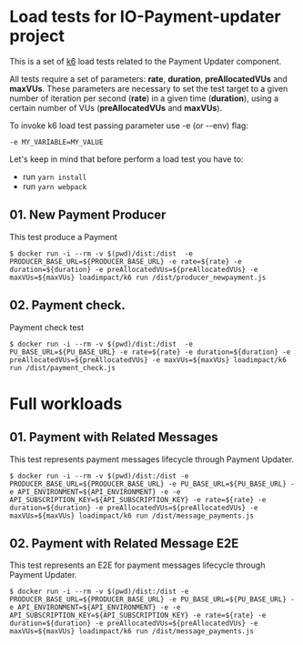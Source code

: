 # Load tests for IO-Payment-updater project

This is a set of [k6](https://k6.io) load tests related to the Payment Updater component.

All tests require a set of parameters: **rate**, **duration**, **preAllocatedVUs** and **maxVUs**. These parameters are necessary to set the test target to a given number of iteration per second (**rate**) in a given time (**duration**), using a certain number of VUs (**preAllocatedVUs** and **maxVUs**).

To invoke k6 load test passing parameter use -e (or --env) flag:

```
-e MY_VARIABLE=MY_VALUE
```

Let's keep in mind that before perform a load test you have to:

- run `yarn install`
- run `yarn webpack`

## 01. New Payment Producer

This test produce a Payment

```
$ docker run -i --rm -v $(pwd)/dist:/dist  -e PRODUCER_BASE_URL=${PRODUCER_BASE_URL} -e rate=${rate} -e duration=${duration} -e preAllocatedVUs=${preAllocatedVUs} -e maxVUs=${maxVUs} loadimpact/k6 run /dist/producer_newpayment.js
```

## 02. Payment check.

Payment check test

```
$ docker run -i --rm -v $(pwd)/dist:/dist  -e PU_BASE_URL=${PU_BASE_URL} -e rate=${rate} -e duration=${duration} -e preAllocatedVUs=${preAllocatedVUs} -e maxVUs=${maxVUs} loadimpact/k6 run /dist/payment_check.js
```

# Full workloads

## 01. Payment with Related Messages

This test represents payment messages lifecycle through Payment Updater.

```
$ docker run -i --rm -v $(pwd)/dist:/dist -e PRODUCER_BASE_URL=${PRODUCER_BASE_URL} -e PU_BASE_URL=${PU_BASE_URL} -e API_ENVIRONMENT=${API_ENVIRONMENT} -e -e API_SUBSCRIPTION_KEY=${API_SUBSCRIPTION_KEY} -e rate=${rate} -e duration=${duration} -e preAllocatedVUs=${preAllocatedVUs} -e maxVUs=${maxVUs} loadimpact/k6 run /dist/message_payments.js
```

## 02. Payment with Related Message E2E

This test represents an E2E for payment messages lifecycle through Payment Updater.

```
$ docker run -i --rm -v $(pwd)/dist:/dist -e PRODUCER_BASE_URL=${PRODUCER_BASE_URL} -e PU_BASE_URL=${PU_BASE_URL} -e API_ENVIRONMENT=${API_ENVIRONMENT} -e -e API_SUBSCRIPTION_KEY=${API_SUBSCRIPTION_KEY} -e rate=${rate} -e duration=${duration} -e preAllocatedVUs=${preAllocatedVUs} -e maxVUs=${maxVUs} loadimpact/k6 run /dist/message_payments.js
```
